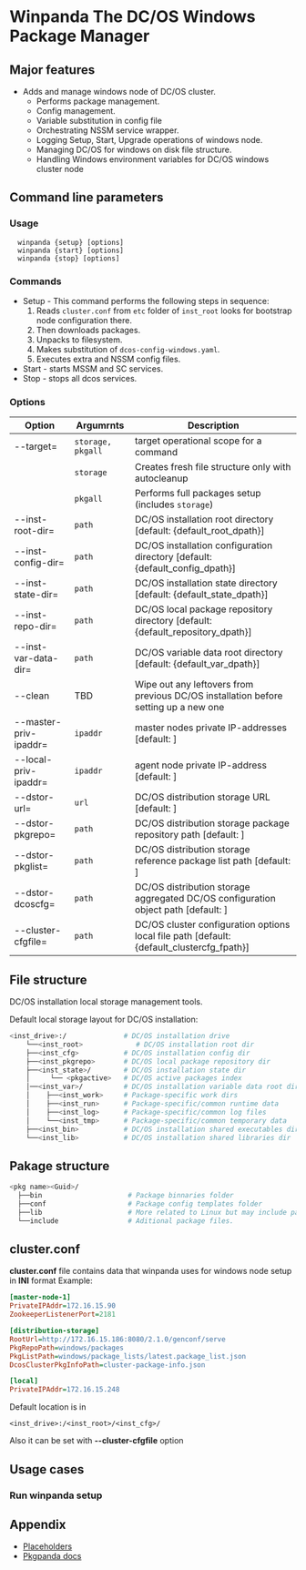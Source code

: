 # Winpanda The DC/OS Windows Package Manager

## Major features

* Adds and manage windows node of DC/OS cluster.
  * Performs package management.
  * Config management.
  * Variable substitution in config file
  * Orchestrating NSSM service wrapper.
  * Logging Setup, Start, Upgrade operations of windows node.
  * Managing DC/OS for windows on disk file structure.
  * Handling Windows environment variables for DC/OS windows cluster node

## Command line parameters

### Usage

```text
  winpanda {setup} [options]
  winpanda {start} [options]
  winpanda {stop} [options]
```

### Commands

* Setup - This command performs the following steps in sequence:
    1. Reads `cluster.conf` from `etc` folder of `inst_root` looks for bootstrap node configuration there.
    2. Then downloads packages.
    3. Unpacks to filesystem.
    4. Makes substitution of `dcos-config-windows.yaml`.
    5. Executes extra and NSSM config files.
* Start - starts MSSM and SC services.
* Stop - stops all dcos services.

### Options

|Option|Argumrnts|Description|
|----|----|----|
| --target=|`storage, pkgall`|target operational scope for a command|
||`storage`|Creates fresh file structure only with autocleanup|
||`pkgall`|Performs full packages setup (includes `storage`)|
|--inst-root-dir=|`path`|DC/OS installation root directory [default: {default_root_dpath}]|
|--inst-config-dir=|`path`|DC/OS installation configuration directory [default: {default_config_dpath}]|
|--inst-state-dir=|`path`|DC/OS installation state directory [default: {default_state_dpath}]|
|--inst-repo-dir=|`path`|DC/OS local package repository directory [default: {default_repository_dpath}]|
|--inst-var-data-dir=|`path`|DC/OS variable data root directory [default: {default_var_dpath}]|
|--clean|TBD|Wipe out any leftovers from previous DC/OS installation before setting up a new one|
|--master-priv-ipaddr=|`ipaddr`|master nodes private IP-addresses [default: ]|
|--local-priv-ipaddr=|`ipaddr`|agent node private IP-address [default: ]|
|--dstor-url=|`url`|DC/OS distribution storage URL [default: ]|
|--dstor-pkgrepo=|`path`|DC/OS distribution storage package repository path [default: ]|
|--dstor-pkglist=|`path`|DC/OS distribution storage reference package list path [default: ]|
|--dstor-dcoscfg=|`path`|DC/OS distribution storage aggregated DC/OS configuration object path [default: ]|
|--cluster-cfgfile=|`path`|DC/OS cluster configuration options local file path [default: {default_clustercfg_fpath}]|

## File structure


DC/OS installation local storage management tools.

Default local storage layout for DC/OS installation:

```bash
<inst_drive>:/              # DC/OS installation drive
    └──<inst_root>             # DC/OS installation root dir
    ├──<inst_cfg>           # DC/OS installation config dir
    ├──<inst_pkgrepo>       # DC/OS local package repository dir
    ├──<inst_state>/        # DC/OS installation state dir
    │     └── <pkgactive>   # DC/OS active packages index
    │──<inst_var>/          # DC/OS installation variable data root dir
    │    ├──<inst_work>     # Package-specific work dirs
    │    ├──<inst_run>      # Package-specific/common runtime data
    │    ├──<inst_log>      # Package-specific/common log files
    │    └──<inst_tmp>      # Package-specific/common temporary data
    ├──<inst_bin>           # DC/OS installation shared executables dir
    └──<inst_lib>           # DC/OS installation shared libraries dir
```

## Pakage structure

```bash
<pkg name><Guid>/
  ├──bin                     # Package binnaries folder
  ├──conf                    # Package config templates folder
  ├──lib                     # More related to Linux but may include package sharable libs
  └──include                 # Aditional package files.
```

## cluster.conf

**cluster.conf** file contains data that winpanda uses for windows node setup in **INI** format
Example:

```ini
[master-node-1]
PrivateIPAddr=172.16.15.90
ZookeeperListenerPort=2181

[distribution-storage]
RootUrl=http://172.16.15.186:8080/2.1.0/genconf/serve
PkgRepoPath=windows/packages
PkgListPath=windows/package_lists/latest.package_list.json
DcosClusterPkgInfoPath=cluster-package-info.json

[local]
PrivateIPAddr=172.16.15.248
```

Default location is in

```text
<inst_drive>:/<inst_root>/<inst_cfg>/
```

Also it can be set with **--cluster-cfgfile** option

## Usage cases

### Run winpanda setup

## Appendix

* [Placeholders](PLACEHOLDERS.md)
* [Pkgpanda docs](../../../../../../pkgpanda/docs/readme.md)

